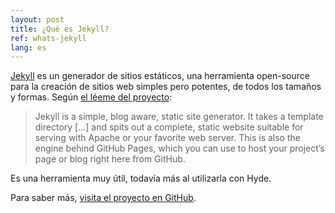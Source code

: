 ```yaml
---
layout: post
title: ¿Qué es Jekyll?
ref: whats-jekyll
lang: es
---
```


[Jekyll](http://jekyllrb.com) es un generador de sitios estáticos, una herramienta open-source para la creación de sitios web simples pero potentes, de todos los tamaños y formas. 
Según [el léeme del proyecto](https://github.com/mojombo/jekyll/blob/master/README.markdown):

  > Jekyll is a simple, blog aware, static site generator. It takes a template directory [...] and spits out a complete, static website suitable for serving with Apache or your favorite web server. This is also the engine behind GitHub Pages, which you can use to host your project’s page or blog right here from GitHub.

Es una herramienta muy útil, todavía más al utilizarla con Hyde.

Para saber más, [visita el proyecto en GitHub](https://github.com/mojombo/jekyll).